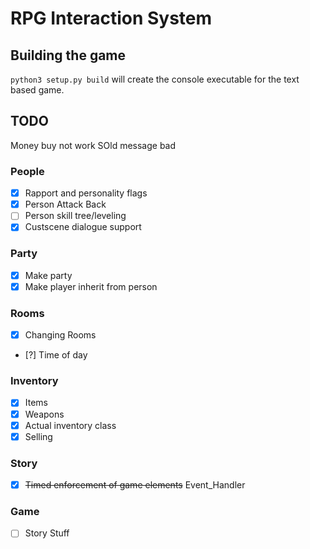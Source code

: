 # RPG Interaction System
## Building the game
`python3 setup.py build` will create the console executable for the text based game. 

## TODO
Money buy not work
SOld message bad
### People
* [x] Rapport and personality flags
* [x] Person Attack Back
* [ ] Person skill tree/leveling
* [x] Custscene dialogue support
### Party
* [x] Make party
* [x] Make player inherit from person
### Rooms
* [x] Changing Rooms
* [?] Time of day
### Inventory
* [x] Items
* [x] Weapons
* [x] Actual inventory class
* [x] Selling
### Story
* [x] ~~Timed enforcement of game elements~~ Event_Handler
### Game
* [ ] Story Stuff
